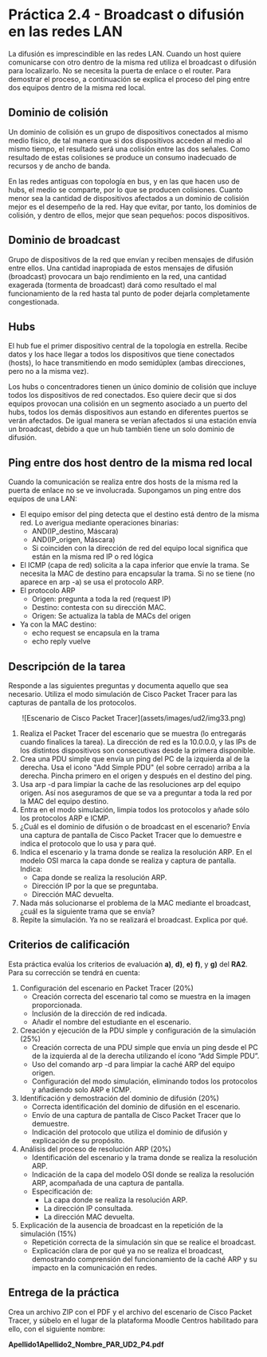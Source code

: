 # Práctica 2.4 - Broadcast o difusión en las redes LAN

La difusión es imprescindible en las redes LAN. Cuando un host quiere comunicarse con otro dentro de la misma red utiliza el broadcast o difusión para localizarlo. No se necesita la puerta de enlace o el router. Para demostrar el proceso, a continuación se explica el proceso del ping entre dos equipos dentro de la misma red local.

## Dominio de colisión

Un dominio de colisión es un grupo de dispositivos conectados al mismo medio físico, de tal manera que si dos dispositivos acceden al medio al mismo tiempo, el resultado será una colisión entre las dos señales. Como resultado de estas colisiones se produce un consumo inadecuado de recursos y de ancho de banda.

En las redes antiguas con topología en bus, y en las que hacen uso de hubs, el medio se comparte, por lo que se producen colisiones. Cuanto menor sea la cantidad de dispositivos afectados a un dominio de colisión mejor es el desempeño de la red.
Hay que evitar, por tanto, los dominios de colisión, y dentro de ellos, mejor que sean pequeños: pocos dispositivos.

## Dominio de broadcast

Grupo de dispositivos de la red que envían y reciben mensajes de difusión entre ellos. Una cantidad inapropiada de estos mensajes de difusión (broadcast) provocara un bajo rendimiento en la red, una cantidad exagerada (tormenta de broadcast) dará como resultado el mal funcionamiento de la red hasta tal punto de poder dejarla completamente congestionada.

## Hubs
El hub fue el primer dispositivo central de la topología en estrella. Recibe datos y los hace llegar a todos los dispositivos que tiene conectados (hosts), lo hace transmitiendo en modo semidúplex (ambas direcciones, pero no a la misma vez).

Los hubs o concentradores tienen un único dominio de colisión que incluye todos los dispositivos de red conectados. Eso quiere decir que si dos equipos provocan una colisión en un segmento asociado a un puerto del hubs, todos los demás dispositivos aun estando en diferentes puertos se verán afectados. De igual manera se verían afectados si una estación envía un broadcast, debido a que un hub también tiene un solo dominio de difusión. 


## Ping entre dos host dentro de la misma red local

Cuando la comunicación se realiza entre dos hosts de la misma red la puerta de enlace no se ve involucrada. Supongamos un ping entre dos equipos de una LAN:

- El equipo emisor del ping detecta que el destino está dentro de la misma red. Lo averigua mediante  operaciones binarias:
    - AND(IP_destino, Máscara) 
    - AND(IP_origen, Máscara)
    - Si coinciden con la dirección de red del equipo local significa que están en la misma red IP o red lógica
- El ICMP (capa de red) solicita a la capa inferior que envíe la trama. Se necesita la MAC de destino para encapsular la trama. Si no se tiene (no aparece en arp -a) se usa el protocolo ARP.
- El protocolo ARP 
    - Origen: pregunta a toda la red (request IP)
    - Destino: contesta con su dirección MAC. 
    - Origen: Se actualiza la tabla de MACs del origen
- Ya con la MAC destino:
    - echo request se encapsula en la trama
    - echo reply vuelve

## Descripción de la tarea

Responde a las siguientes preguntas y documenta aquello que sea necesario. Utiliza el modo simulación de Cisco Packet Tracer para las capturas de pantalla de los protocolos.

<center>![Escenario de Cisco Packet Tracer](assets/images/ud2/img33.png)</center>

1. Realiza el Packet Tracer del escenario que se muestra (lo entregarás cuando finalices la tarea). La dirección de red es la 10.0.0.0, y las IPs de los distintos dispositivos son consecutivas desde la primera disponible.
2. Crea una PDU simple que envía un ping del PC de la izquierda al de la derecha. Usa el icono "Add Simple PDU" (el sobre cerrado) arriba a la derecha. Pincha primero en el origen y después en el destino del ping.
3. Usa arp -d para limpiar la cache de las resoluciones arp del equipo origen. Así nos aseguramos de que se va a preguntar a toda la red por la MAC del equipo destino.
4. Entra en el modo simulación, limpia todos los protocolos y añade sólo los protocolos ARP e ICMP.
5. ¿Cuál es el dominio de difusión o de broadcast en el escenario? Envía una captura de pantalla de Cisco Packet Tracer que lo demuestre e indica el protocolo que lo usa y para qué.
6. Indica el escenario y la trama donde se realiza la resolución ARP. En el modelo OSI marca la capa donde se realiza y captura de pantalla. Indica:
    - Capa donde se realiza la resolución ARP.
    - Dirección IP por la que se preguntaba.
    - Dirección MAC devuelta.
7. Nada más solucionarse el problema de la MAC mediante el broadcast, ¿cuál es la siguiente trama que se envía?
8. Repite la simulación. Ya no se realizará el broadcast. Explica por qué.

## Criterios de calificación

Esta práctica evalúa los criterios de evaluación **a)**, **d)**, **e)** **f)**, y **g)** del **RA2**. Para su corrección se tendrá en cuenta:

1. Configuración del escenario en Packet Tracer (20%)
    - Creación correcta del escenario tal como se muestra en la imagen proporcionada.
	- Inclusión de la dirección de red indicada.
	- Añadir el nombre del estudiante en el escenario.
2. Creación y ejecución de la PDU simple y configuración de la simulación (25%)
	- Creación correcta de una PDU simple que envía un ping desde el PC de la izquierda al de la derecha utilizando el ícono “Add Simple PDU”.
	- Uso del comando arp -d para limpiar la caché ARP del equipo origen.
	- Configuración del modo simulación, eliminando todos los protocolos y añadiendo solo ARP e ICMP.
3. Identificación y demostración del dominio de difusión (20%)
	- Correcta identificación del dominio de difusión en el escenario.
	- Envío de una captura de pantalla de Cisco Packet Tracer que lo demuestre.
	- Indicación del protocolo que utiliza el dominio de difusión y explicación de su propósito.
4. Análisis del proceso de resolución ARP (20%)
	- Identificación del escenario y la trama donde se realiza la resolución ARP.
	- Indicación de la capa del modelo OSI donde se realiza la resolución ARP, acompañada de una captura de pantalla.
	- Especificación de:
	    - La capa donde se realiza la resolución ARP.
	    - La dirección IP consultada.
	    - La dirección MAC devuelta.
5. Explicación de la ausencia de broadcast en la repetición de la simulación (15%)
	- Repetición correcta de la simulación sin que se realice el broadcast.
	- Explicación clara de por qué ya no se realiza el broadcast, demostrando comprensión del funcionamiento de la caché ARP y su impacto en la comunicación en redes.

## Entrega de la práctica

Crea un archivo ZIP con el PDF y el archivo del escenario de Cisco Packet Tracer, y súbelo en el lugar de la plataforma Moodle Centros habilitado para ello, con el siguiente nombre:

**Apellido1Apellido2_Nombre_PAR_UD2_P4.pdf**

